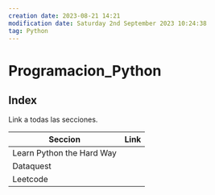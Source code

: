 ```yaml
---
creation date: 2023-08-21 14:21
modification date: Saturday 2nd September 2023 10:24:38
tag: Python
---
```

# Programacion_Python

## Index

Link a todas las secciones.

| Seccion                   | Link |
| ------------------------- | ---- |
| Learn Python the Hard Way |      |
| Dataquest                 |      |
| Leetcode                          |      |
